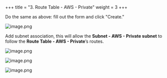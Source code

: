 +++
title = "3. Route Table - AWS - Private"
weight = 3
+++


Do the same as above: fill out the form and click "Create."


![image.png](/images/003-iii-setup-vpc-aws-resources/10-135995-image.png)


Add subnet association, this will allow the **Subnet - AWS - Private subnet** to follow the **Route Table - AWS - Private**’s routes.


![image.png](/images/003-iii-setup-vpc-aws-resources/10-218958-image.png)


![image.png](/images/003-iii-setup-vpc-aws-resources/10-273386-image.png)


![image.png](/images/003-iii-setup-vpc-aws-resources/10-236667-image.png)


